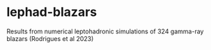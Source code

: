# lephad-blazars
Results from numerical leptohadronic simulations of 324 gamma-ray blazars (Rodrigues et al 2023)

